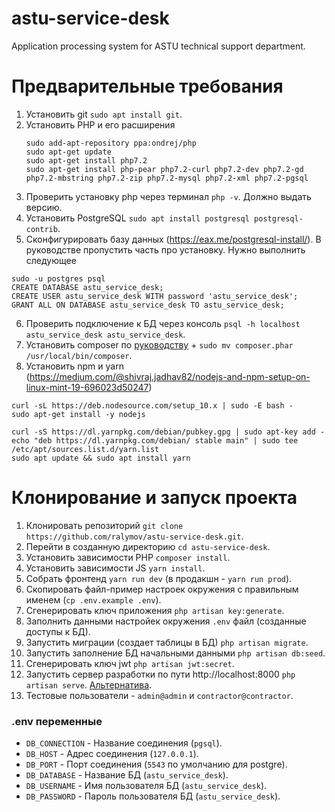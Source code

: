 # astu-service-desk
Application processing system for ASTU technical support department.

# Предварительные требования
1. Установить git `sudo apt install git`.
2. Установить PHP и его расширения
    ```
    sudo add-apt-repository ppa:ondrej/php
    sudo apt-get update
    sudo apt-get install php7.2
    sudo apt-get install php-pear php7.2-curl php7.2-dev php7.2-gd php7.2-mbstring php7.2-zip php7.2-mysql php7.2-xml php7.2-pgsql
    ```
3. Проверить установку php через терминал `php -v`. Должно выдать версию.
4. Установить PostgreSQL `sudo apt install postgresql postgresql-contrib`.
5. Сконфигурировать базу данных (https://eax.me/postgresql-install/). 
В руководстве пропустить часть про установку. Нужно выполнить следующее
```
sudo -u postgres psql
CREATE DATABASE astu_service_desk;
CREATE USER astu_service_desk WITH password 'astu_service_desk';
GRANT ALL ON DATABASE astu_service_desk TO astu_service_desk;
```
6. Проверить подключение к БД через консоль 
`psql -h localhost astu_service_desk astu_service_desk`.
7. Установить composer по [руководству](https://getcomposer.org/download/) + `sudo mv composer.phar /usr/local/bin/composer`.
8. Установить npm и yarn (https://medium.com/@shivraj.jadhav82/nodejs-and-npm-setup-on-linux-mint-19-696023d50247)
```
curl -sL https://deb.nodesource.com/setup_10.x | sudo -E bash -
sudo apt-get install -y nodejs

curl -sS https://dl.yarnpkg.com/debian/pubkey.gpg | sudo apt-key add -
echo "deb https://dl.yarnpkg.com/debian/ stable main" | sudo tee /etc/apt/sources.list.d/yarn.list
sudo apt update && sudo apt install yarn
```

# Клонирование и запуск проекта

1. Клонировать репозиторий `git clone https://github.com/ralymov/astu-service-desk.git`.
2. Перейти в созданную директорию `cd astu-service-desk`.
3. Установить зависимости PHP `composer install`.
4. Установить зависимости JS `yarn install`.
5. Собрать фронтенд `yarn run dev` (в продакшн - `yarn run prod`).
6. Скопировать файл-пример настроек окружения с правильным именем (`cp .env.example .env`).
7. Сгенерировать ключ приложения `php artisan key:generate`.
8. Заполнить данными настройек окружения `.env` файл (созданные доступы к БД).
9. Запустить миграции (создает таблицы в БД) `php artisan migrate`.
10. Запустить заполнение БД начальными данными `php artisan db:seed`.
11. Сгенерировать ключ jwt `php artisan jwt:secret`.
12. Запустить сервер разработки по пути http://localhost:8000 `php artisan serve`. 
[Альтернатива](https://cpriego.github.io/valet-linux/).
13. Тестовые пользователи - `admin@admin` и `contractor@contractor`.
  
### .env переменные
* `DB_CONNECTION` - Название соединения (`pgsql`).
* `DB_HOST` - Адрес соединения (`127.0.0.1`).
* `DB_PORT` - Порт соединения (`5543` по умолчанию для postgre).
* `DB_DATABASE` - Название БД (`astu_service_desk`).
* `DB_USERNAME` - Имя пользователя БД (`astu_service_desk`).
* `DB_PASSWORD` - Пароль пользователя БД (`astu_service_desk`).
